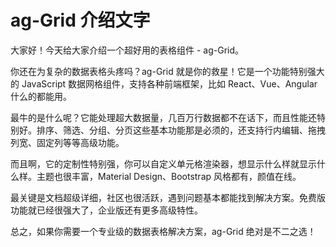 # ag-Grid 介绍文字

大家好！今天给大家介绍一个超好用的表格组件 - ag-Grid。

你还在为复杂的数据表格头疼吗？ag-Grid 就是你的救星！它是一个功能特别强大的 JavaScript 数据网格组件，支持各种前端框架，比如 React、Vue、Angular 什么的都能用。

最牛的是什么呢？它能处理超大数据量，几百万行数据都不在话下，而且性能还特别好。排序、筛选、分组、分页这些基本功能那是必须的，还支持行内编辑、拖拽列宽、固定列等等高级功能。

而且啊，它的定制性特别强，你可以自定义单元格渲染器，想显示什么样就显示什么样。主题也很丰富，Material Design、Bootstrap 风格都有，颜值在线。

最关键是文档超级详细，社区也很活跃，遇到问题基本都能找到解决方案。免费版功能就已经很强大了，企业版还有更多高级特性。

总之，如果你需要一个专业级的数据表格解决方案，ag-Grid 绝对是不二之选！